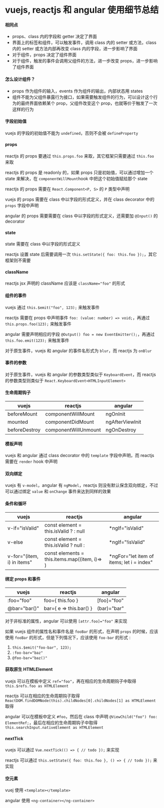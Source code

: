# vuejs, reactjs 和 angular 使用细节总结

#### 相同点

+ props、class 内的字段和 getter 决定了界面
+ 界面上的标签和组件，可以触发事件，调用 class 内的 setter 或方法，class 内的 setter 或方法内部再改变 class 内的字段，进一步影响了界面
+ 对于组件，props 决定了组件界面
+ 对于组件，触发的事件会调用父组件的方法，进一步改变 props，进一步影响了组件界面

#### 怎么设计组件？

+ props 作为组件的输入，events 作为组件的输出，内部状态用 states
+ 组件不能为父组件暴露行为接口，如果需要触发组件的行为，可以设计这个行为的最终界面依赖某个 prop，父组件改变这个 prop，也就等价于触发了一次这样的行为

#### 字段初始值

vuejs 的字段的初始值不能为 `undefined`，否则不会被 `defineProperty`

#### props

reactjs 的 props 要通过 `this.props.foo` 来取，其它框架只需要通过 `this.foo` 来取

reactjs 的 props 是 readonly 的，如果 props 只是初始值，可以通过增加一个 state 来解决，在 `componentWillMount`hook 中把这个初始值赋给那个 state

reactjs 的 props 需要在 `React.Component<P, S>` 的 `P` 类型中声明

vuejs 的 props 需要在 class 中以字段的形式定义，并在 class decorator 中的 `props` 字段中声明

angular 的 props 需要需要在 class 中以字段的形式定义，还需要加 `@Input()` 的 decorator

#### state

state 需要在 class 中以字段的形式定义

reactjs 设置 state 后需要调用一次 `this.setState({ foo: this.foo });`，其它框架则不需要

#### className

reactjs jsx 声明的 className 应该是 `className="foo"` 的形式

#### 组件的事件

vuejs 通过 `this.$emit("foo", 123);` 来触发事件

reactjs 需要在 props 中声明事件 `foo: (value: number) => void;`，再通过 `this.props.foo(123);` 来触发事件

angular 需要声明相应的字段 `@Output() foo = new EventEmitter();`，再通过 `this.foo.emit(123);` 来触发事件

对于原生事件，vuejs 和 angular 的事件名形式为 `blur`，而 reactjs 为 `onBlur`

#### 事件的参数

对于原生事件，vuejs 和 angular 的参数类型类似于 `KeyboardEvent`，而 reactjs 的参数类型则类似于 `React.KeyboardEvent<HTMLInputElement>`

#### 生命周期钩子

vuejs | reactjs | angular
--- | --- | ---
beforeMount | componentWillMount | ngOnInit
mounted | componentDidMount | ngAfterViewInit
beforeDestroy | componentWillUnmount | ngOnDestroy

#### 模板声明

vuejs 和 angular 通过 class decorator 中的 `template` 字段中声明，而 reactjs 需要在 `render` hook 中声明

#### 双向绑定

vuejs 有 `v-model`，angular 有 `ngModel`，reactjs 则没有默认保含双向绑定，不过可以通过绑定 `value` 和 `onChange` 事件来达到同样的效果

#### 条件和循环

vuejs | reactjs | angular
--- | --- | ---
v-if="isValid" | const element = this.isValid ? <span></span> : null | *ngIf="isValid"
v-else | const element = this.isValid ? null : <span></span> | *ngIf="!isValid"
v-for="(item, i) in items" | const elements = this.items.map((item, i)=> <span></span>) | *ngFor="let item of items; let i = index"

#### 绑定 props 和事件

vuejs | reactjs | angular
--- | --- | ---
:foo="foo" | foo={ this.foo } | [foo]="foo"
@bar="bar()" | bar={ e => this.bar() } | (bar)="bar"

对于非标准的属性，angular 可以使用 `[attr.foo]="foo"` 来实现

如果 vuejs 组件的属性名和事件名是 `fooBar` 的形式，在声明 `props` 的时候，应该使用 `fooBar` 的形式，但是下列情况下，应该使用 `foo-bar` 的形式 :

1. `this.$emit("foo-bar", 123);`
2. `:foo-bar="baz"`
3. `@foo-bar="baz()"`

#### 获取原生 HTMLElement

vuejs 可以在模板中定义 `ref="foo"`，再在相应的生命周期钩子中取得 `this.$refs.foo as HTMLElement`

reactjs 可以在相应的生命周期钩子取得 `ReactDOM.findDOMNode(this).childNodes[0].childNodes[1] as HTMLElement` 取得

angular 可以在模板中定义 `#foo`，然后在 class 中声明 `@ViewChild("foo") foo: ElementRef;`，最后在相应的生命周期钩子中取得 `this.searchInput.nativeElement as HTMLElement`

#### nextTick

vuejs 可以通过 `Vue.nextTick(() => { // todo });` 来实现

reactjs 可以通过 `this.setState({ foo: this.foo }, () => { // todo });` 来实现

#### 空元素

vuej 使用 `<template></template>`

angular 使用 `<ng-container></ng-container>`
